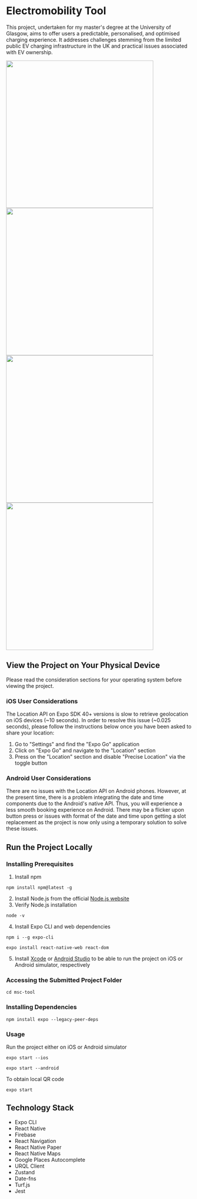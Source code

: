 # Electromobility Tool

This project, undertaken for my master's degree at the University of Glasgow, aims to offer users a predictable, personalised, and optimised charging experience. It addresses challenges stemming from the limited public EV charging infrastructure in the UK and practical issues associated with EV ownership.

  <img src="https://github.com/kate2797/emobility/assets/52212037/5416cb0c-4c51-45de-8e97-6376b0315fbf" height="400" />
  <img src="https://github.com/kate2797/emobility/assets/52212037/ed110274-36c3-4db1-b245-8a7ddfc58ac3" height="400" />
  <img src="https://github.com/kate2797/emobility/assets/52212037/810ee5bd-73c5-4d8a-8c81-9e59c0803bf4" height="400" />
  <img src="https://github.com/kate2797/emobility/assets/52212037/3fd4f0a4-7f34-4c22-84bf-2084b432cdfd" height="400" />

## View the Project on Your Physical Device
Please read the consideration sections for your operating system before viewing the project.
### iOS User Considerations
The Location API on Expo SDK 40+ versions is slow to retrieve geolocation on iOS devices (~10 seconds). In order to resolve this issue (~0.025 seconds), please follow the instructions below once you have been asked to share your location:
1. Go to "Settings" and find the "Expo Go" application 
2. Click on "Expo Go" and navigate to the "Location" section
3. Press on the "Location" section and disable "Precise Location" via the toggle button

### Android User Considerations
There are no issues with the Location API on Android phones. However, at the present time, there is a problem integrating the date and time components due to the Android's native API. Thus, you will experience a less smooth booking experience on Android. There may be a flicker upon button press or issues with format of the date and time upon getting a slot replacement as the project is now only using a temporary solution to solve these issues.

## Run the Project Locally
### Installing Prerequisites
1. Install npm
```
npm install npm@latest -g
```
2. Install Node.js from the official [Node.js website](https://nodejs.org/en/download/)
3. Verify Node.js installation
```
node -v
```
4. Install Expo CLI and web dependencies
```
npm i --g expo-cli
```
```
expo install react-native-web react-dom
```
5. Install [Xcode](https://developer.apple.com/xcode/) or [Android Studio](https://developer.android.com/studio) to be able to run the project on iOS or Android simulator, respectively

### Accessing the Submitted Project Folder
```
cd msc-tool
```

### Installing Dependencies
```
npm install expo --legacy-peer-deps
```

### Usage
Run the project either on iOS or Android simulator
```
expo start --ios
```
```
expo start --android
```
To obtain local QR code
```
expo start
```

## Technology Stack
- Expo CLI
- React Native
- Firebase
- React Navigation
- React Native Paper
- React Native Maps
- Google Places Autocomplete
- URQL Client
- Zustand
- Date-fns
- Turf.js
- Jest
